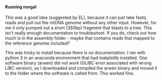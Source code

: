 #### Running norgal

This was a good idea (suggested by EL), because it can just take fastq reads and pull out the mtDNA genome without any other input. However, for me it only pumped out a short (350bp) fragment that blasts to a tree. This isn't really enough documentation to troubleshoot. If you do, check out how much is in the assembly folder - maybe that contains reads that mapped to the reference genome included?

This was tricky to install because there is no documentation. I ran with python 3 in an anaconda environment that had matplotlib installed. One software binary (arwen) did not work (GLIBC error associated with wrong LIBC version), so I downloaded and compiled the arwen binary and moved it to the folder where the software is called from. This worked fine. 

